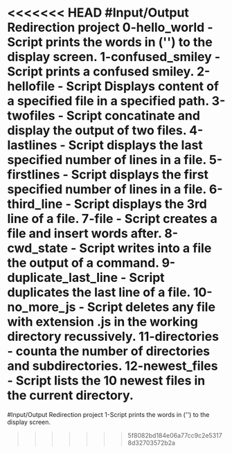 <<<<<<< HEAD
#Input/Output Redirection project
0-hello_world - Script prints the words in ('') to the display screen.
1-confused_smiley - Script prints a confused smiley.
2-hellofile - Script Displays content of a specified file in a specified path.
3-twofiles - Script concatinate and display the output of two files.
4-lastlines - Script displays the last specified number of lines in a file.
5-firstlines - Script displays the first specified number of lines in a file.
6-third_line - Script displays the 3rd line of a file.
7-file - Script creates a file and insert  words after.
8-cwd_state - Script writes into a file the output of a command.
9-duplicate_last_line - Script duplicates the last line of a file.
10-no_more_js - Script deletes any file with extension .js in the working directory recussively.
11-directories - counta the number of directories and subdirectories.
12-newest_files - Script lists the 10 newest files in the current directory.
=======
#Input/Output Redirection project
1-Script prints the words in ('') to the display screen.
>>>>>>> 5f8082bd184e06a77cc9c2e53178d32703572b2a

